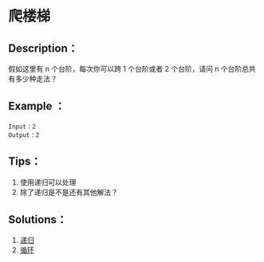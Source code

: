 # 爬楼梯

## Description：

假如这里有 n 个台阶，每次你可以跨 1 个台阶或者 2 个台阶，请问 n 个台阶总共有多少种走法？ 

## Example ：

```
Input：2
Output：2
```

## Tips：

1. 使用递归可以处理
2. 除了递归是不是还有其他解法？

## Solutions：

1. [递归](Solution1.java)
2. [循环](Solution2.java)
